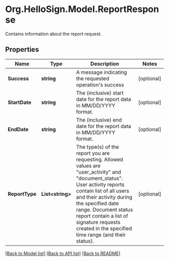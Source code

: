 # Org.HelloSign.Model.ReportResponse
Contains information about the report request.

## Properties

Name | Type | Description | Notes
------------ | ------------- | ------------- | -------------
**Success** | **string** |  A message indicating the requested operation&#39;s success  | [optional] 
**StartDate** | **string** |  The (inclusive) start date for the report data in MM/DD/YYYY format.  | [optional] 
**EndDate** | **string** |  The (inclusive) end date for the report data in MM/DD/YYYY format.  | [optional] 
**ReportType** | **List&lt;string&gt;** |  The type(s) of the report you are requesting. Allowed values are &quot;user_activity&quot; and &quot;document_status&quot;. User activity reports contain list of all users and their activity during the specified date range. Document status report contain a list of signature requests created in the specified time range (and their status).  | [optional] 

[[Back to Model list]](../README.md#documentation-for-models) [[Back to API list]](../README.md#documentation-for-api-endpoints) [[Back to README]](../README.md)

